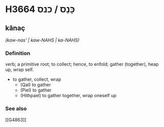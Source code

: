 # H3664 כָּנַס / כנס

## kânaç

_(kaw-nas' | kaw-NAHS | ka-NAHS)_

### Definition

verb; a primitive root; to collect; hence, to enfold; gather (together), heap up, wrap self.

- to gather, collect, wrap
    - (Qal) to gather
    - (Piel) to gather
    - (Hithpael) to gather together, wrap oneself up
### See also

[[G4863]]

